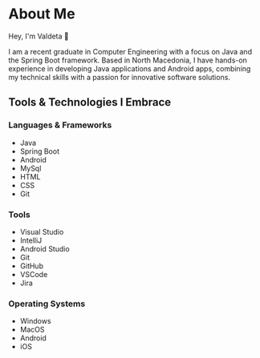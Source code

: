 # About Me

Hey, I'm Valdeta 👋

I am a recent graduate in Computer Engineering with a focus on Java and the Spring Boot framework. Based in North Macedonia, I have hands-on experience in developing Java applications and Android apps, combining my technical skills with a passion for innovative software solutions.

## Tools & Technologies I Embrace

### Languages & Frameworks
* Java
* Spring Boot
* Android
* MySql
* HTML
* CSS
* Git

### Tools  
* Visual Studio
* IntelliJ
* Android Studio
* Git
* GitHub
* VSCode
* Jira

### Operating Systems

* Windows
* MacOS
* Android
* iOS

